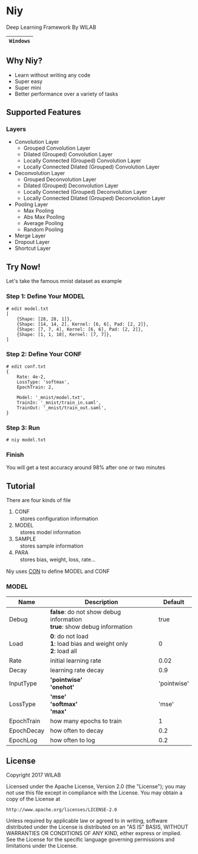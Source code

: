 Niy
====  
Deep Learning Framework By WILAB

| **`Windows`** |
|-------------|

Why Niy?
----
* Learn without writing any code
* Super easy
* Super mini
* Better performance over a variety of tasks

Supported Features
----
### Layers
* Convolution Layer
  * Grouped Convolution Layer
  * Dilated (Grouped) Convolution Layer
  * Locally Connected (Grouped) Convolution Layer
  * Locally Connected Dilated (Grouped) Convolution Layer
* Deconvolution Layer
  * Grouped Deconvolution Layer
  * Dilated (Grouped) Deconvolution Layer
  * Locally Connected (Grouped) Deconvolution Layer
  * Locally Connected Dilated (Grouped) Deconvolution Layer
* Pooling Layer
  * Max Pooling
  * Abs Max Pooling
  * Average Pooling
  * Random Pooling
* Merge Layer
* Dropout Layer
* Shortcut Layer

Try Now!
----
Let's take the famous mnist dataset as example
### Step 1: Define Your MODEL 
    # edit model.txt
    [
        {Shape: [28, 28, 1]},
        {Shape: [14, 14, 2], Kernel: [6, 6], Pad: [2, 2]},
        {Shape: [7, 7, 4], Kernel: [6, 6], Pad: [2, 2]},
        {Shape: [1, 1, 10], Kernel: [7, 7]},
    ]
    
### Step 2: Define Your CONF
    # edit conf.txt
    {
        Rate: 4e-2,
        LossType: 'softmax',
        EpochTrain: 2,
        
        Model: '_mnist/model.txt',
        TrainIn: '_mnist/train_in.saml',
        TrainOut: '_mnist/train_out.saml',
    }
    
### Step 3: Run
    # niy model.txt

### Finish
You will get a test accuracy around 98% after one or two minutes

Tutorial
----
There are four kinds of file
1. CONF
<br>　stores configuration information
2. MODEL
<br>　stores model information
3. SAMPLE
<br>　stores sample information
4. PARA
<br>　stores bias, weight, loss, rate... 

Niy uses [CON](https://github.com/microic/con) to define MODEL and CONF

### MODEL
| Name | Description | Default |
|--|--|--|
| Debug | **false**: do not show debug information<br>**true**: show debug information | true |
| Load | **0**: do not load<br>**1**: load bias and weight only<br>**2**: load all | 0 |
| Rate | initial learning rate | 0.02 |
| Decay | learning rate decay | 0.9 |
| InputType | **'pointwise'**<br>**'onehot'** | 'pointwise' |
| LossType | **'mse'**<br>**'softmax'**<br>**'max'** | 'mse' |
| EpochTrain | how many epochs to train | 1 |
| EpochDecay | how often to decay | 0.2 |
| EpochLog | how often to log | 0.2 |


License
----
Copyright 2017 WILAB

Licensed under the Apache License, Version 2.0 (the "License");
you may not use this file except in compliance with the License.
You may obtain a copy of the License at

    http://www.apache.org/licenses/LICENSE-2.0

Unless required by applicable law or agreed to in writing, software
distributed under the License is distributed on an "AS IS" BASIS,
WITHOUT WARRANTIES OR CONDITIONS OF ANY KIND, either express or implied.
See the License for the specific language governing permissions and
limitations under the License.

